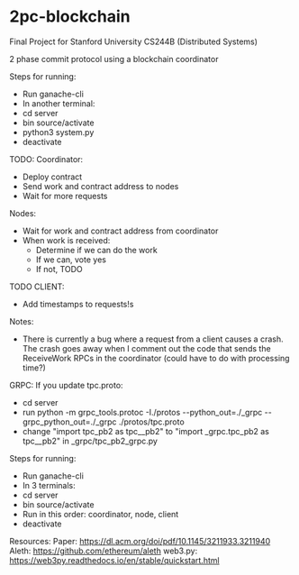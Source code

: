 # 2pc-blockchain

Final Project for Stanford University CS244B (Distributed Systems)

2 phase commit protocol using a blockchain coordinator

Steps for running:
- Run ganache-cli
- In another terminal:
- cd server
- bin source/activate
- python3 system.py
- deactivate

TODO:
Coordinator:
- Deploy contract
- Send work and contract address to nodes
- Wait for more requests

Nodes:
- Wait for work and contract address from coordinator
- When work is received:
    - Determine if we can do the work
    - If we can, vote yes
    - If not, TODO
    
TODO CLIENT:
- Add timestamps to requests!s

Notes:
- There is currently a bug where a request from a client causes a crash.
The crash goes away when I comment out the code that sends the ReceiveWork 
RPCs in the coordinator (could have to do with processing time?)


GRPC:
If you update tpc.proto:
- cd server
- run python -m grpc_tools.protoc -I./protos --python_out=./_grpc --grpc_python_out=./_grpc ./protos/tpc.proto
- change "import tpc_pb2 as tpc__pb2" to "import _grpc.tpc_pb2 as tpc__pb2" in _grpc/tpc_pb2_grpc.py


Steps for running:
- Run ganache-cli
- In 3 terminals:
- cd server
- bin source/activate
- Run in this order: coordinator, node, client 
- deactivate


Resources:
Paper: https://dl.acm.org/doi/pdf/10.1145/3211933.3211940
Aleth: https://github.com/ethereum/aleth
web3.py: https://web3py.readthedocs.io/en/stable/quickstart.html